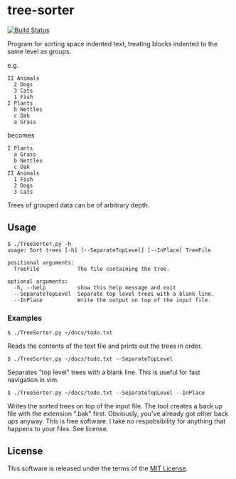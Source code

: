 # tree-sorter

[![Build Status](https://travis-ci.org/robert-impey/tree-sorter.svg?branch=master)](https://travis-ci.org/robert-impey/tree-sorter)

Program for sorting space indented text, treating blocks indented to the same level as groups.

e.g.

    II Animals
      2 Dogs
      3 Cats
      1 Fish
    I Plants
      b Nettles
      c Oak
      a Grass
  
becomes

    I Plants
      a Grass
      b Nettles
      c Oak
    II Animals
      1 Fish
      2 Dogs
      3 Cats
      
Trees of grouped data can be of arbitrary depth.

## Usage

    $ ./TreeSorter.py -h
    usage: Sort trees [-h] [--SeparateTopLevel] [--InPlace] TreeFile

    positional arguments:
      TreeFile            The file containing the tree.

    optional arguments:
      -h, --help          show this help message and exit
      --SeparateTopLevel  Separate top level trees with a blank line.
      --InPlace           Write the output on top of the input file.

### Examples

    $ ./TreeSorter.py ~/docs/todo.txt

Reads the contents of the text file and prints out the trees in order.

    $ ./TreeSorter.py ~/docs/todo.txt --SeparateTopLevel

Separates "top level" trees with a blank line. This is useful for fast navigation in vim.

    $ ./TreeSorter.py ~/docs/todo.txt --SeparateTopLevel --InPlace

Writes the sorted trees on top of the input file. The tool creates a back up file with the extension ".bak" first. Obviously, you've already got other back ups anyway. This is free software. I take no respobsibility for anything that happens to your files. See license.

## License

This software is released under the terms of the [MIT License](https://opensource.org/licenses/MIT).
